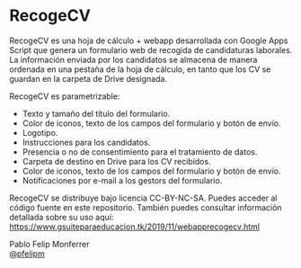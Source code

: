 # RecogeCV

RecogeCV es una hoja de cálculo + webapp desarrollada con Google Apps Script que genera un formulario web de recogida de candidaturas laborales. La información enviada por los candidatos se almacena de manera ordenada en una pestaña de la hoja de cálculo, en tanto que los CV se guardan en la carpeta de Drive designada.

RecogeCV es parametrizable:
<ul>
  <li> Texto y tamaño del título del formulario.
  <li> Color de iconos, texto de los campos del formulario y botón de envío.
  <li> Logotipo.
  <li> Instrucciones para los candidatos.
  <li> Presencia o no de consentimiento para el tratamiento de datos.
  <li> Carpeta de destino en Drive para los CV recibidos.
  <li> Color de iconos, texto de los campos del formulario y botón de envío.    
  <li> Notificaciones por e-mail a los gestors del formulario.
</ul>

RecogeCV se distribuye bajo licencia CC-BY-NC-SA. Puedes acceder al código fuente en este repositorio. También puedes consultar información detallada sobre su uso aquí: https://www.gsuiteparaeducacion.tk/2019/11/webapprecogecv.html

Pablo Felip Monferrer<br>
<a href="https://twitter.com/pfelipm" target="_blank">@pfelipm</a>
